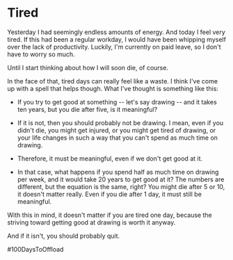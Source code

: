 # Tired

Yesterday I had seemingly endless amounts of energy. And today I feel very tired. If this had been a regular workday, I would have been whipping myself over the lack of productivity. Luckily, I'm currently on paid leave, so I don't have to worry so much.

Until I start thinking about how I will soon die, of course.

In the face of that, tired days can really feel like a waste. I think I've come up with a spell that helps though. What I've thought is something like this:

* If you try to get good at something -- let's say drawing -- and it takes ten years, but you die after five, is it meaningful?

* If it is not, then you should probably not be drawing. I mean, even if you didn't die, you might get injured, or you might get tired of drawing, or your life changes in such a way that you can't spend as much time on drawing.

* Therefore, it must be meaningful, even if we don't get good at it.

* In that case, what happens if you spend half as much time on drawing per week, and it would take 20 years to get good at it? The numbers are different, but the equation is the same, right? You might die after 5 or 10, it doesn't matter really. Even if you die after 1 day, it must still be meaningful.

With this in mind, it doesn't matter if you are tired one day, because the striving toward getting good at drawing is worth it anyway.

And if it isn't, you should probably quit.

#100DaysToOffload